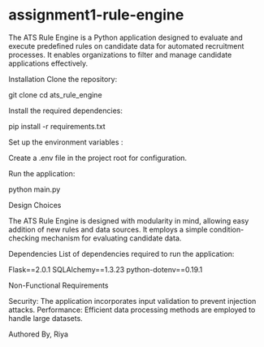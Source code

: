 # assignment1-rule-engine
The ATS Rule Engine is a Python application designed to evaluate and execute predefined rules on candidate data for automated recruitment processes. It enables organizations to filter and manage candidate applications effectively.

Installation
Clone the repository:

git clone <repository-url>
cd ats_rule_engine

Install the required dependencies:

pip install -r requirements.txt

Set up the environment variables :

Create a .env file in the project root for configuration.

Run the application:

python main.py

Design Choices

The ATS Rule Engine is designed with modularity in mind, allowing easy addition of new rules and data sources. It employs a simple condition-checking mechanism for evaluating candidate data.

Dependencies
List of dependencies required to run the application:

Flask==2.0.1
SQLAlchemy==1.3.23
python-dotenv==0.19.1

Non-Functional Requirements

Security: The application incorporates input validation to prevent injection attacks.
Performance: Efficient data processing methods are employed to handle large datasets.

Authored By,
Riya





